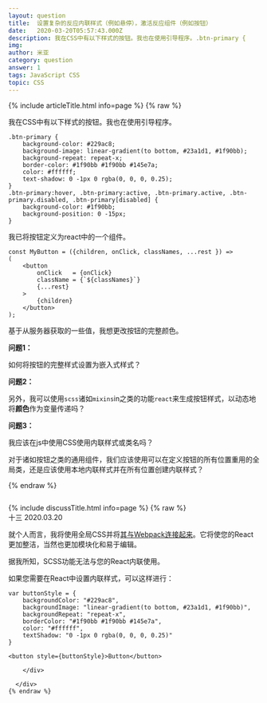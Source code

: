 ```yaml
---
layout: question
title:  设置复杂的反应内联样式（例如悬停），激活反应组件（例如按钮）
date:   2020-03-20T05:57:43.000Z
description: 我在CSS中有以下样式的按钮。我也在使用引导程序。.btn-primary {    background-color  #229ac8;    ...
img: 
author: 米亚
category: question
answer: 1
tags: JavaScript CSS
topic: CSS
---
```

<div class="article-root">
  <div class="article">
    {% include articleTitle.html info=page %}
    {% raw %}
    <div class="article-content"><p><font style="vertical-align: inherit;"><font style="vertical-align: inherit;">我在CSS中有以下样式的按钮。</font><font style="vertical-align: inherit;">我也在使用引导程序。</font></font></p>

<pre><code>.btn-primary {<font></font>
    background-color: #229ac8;<font></font>
    background-image: linear-gradient(to bottom, #23a1d1, #1f90bb);<font></font>
    background-repeat: repeat-x;<font></font>
    border-color: #1f90bb #1f90bb #145e7a;<font></font>
    color: #ffffff;<font></font>
    text-shadow: 0 -1px 0 rgba(0, 0, 0, 0.25);<font></font>
}<font></font>
.btn-primary:hover, .btn-primary:active, .btn-primary.active, .btn-primary.disabled, .btn-primary[disabled] {<font></font>
    background-color: #1f90bb;<font></font>
    background-position: 0 -15px;<font></font>
}<font></font>
</code></pre>

<p><font style="vertical-align: inherit;"><font style="vertical-align: inherit;">我已将按钮定义为react中的一个组件。 </font></font></p>

<pre><code>const MyButton = ({children, onClick, classNames, ...rest }) =&gt;<font></font>
(<font></font>
    &lt;button<font></font>
        onClick   = {onClick}<font></font>
        className = {`${classNames}`}<font></font>
        {...rest}<font></font>
    &gt;<font></font>
        {children}<font></font>
    &lt;/button&gt;<font></font>
);<font></font>
</code></pre>

<p><font style="vertical-align: inherit;"><font style="vertical-align: inherit;">基于从服务器获取的一些值，我想更改按钮的完整颜色。 </font></font></p>

<p><strong><font style="vertical-align: inherit;"><font style="vertical-align: inherit;">问题1：</font></font></strong></p>

<p><font style="vertical-align: inherit;"><font style="vertical-align: inherit;">如何将按钮的完整样式设置为嵌入式样式？</font></font></p>

<p><strong><font style="vertical-align: inherit;"><font style="vertical-align: inherit;">问题2：</font></font></strong></p>

<p><font style="vertical-align: inherit;"><font style="vertical-align: inherit;">另外，我可以使用</font></font><code>scss</code><font style="vertical-align: inherit;"><font style="vertical-align: inherit;">诸如</font></font><code>mixins</code><font style="vertical-align: inherit;"><font style="vertical-align: inherit;">in之类的</font><font style="vertical-align: inherit;">功能</font></font><code>react</code><font style="vertical-align: inherit;"><font style="vertical-align: inherit;">来生成按钮样式</font><font style="vertical-align: inherit;">，</font><font style="vertical-align: inherit;">以动态地将</font></font><strong><font style="vertical-align: inherit;"><font style="vertical-align: inherit;">颜色</font></font></strong><font style="vertical-align: inherit;"><font style="vertical-align: inherit;">作为变量</font><font style="vertical-align: inherit;">传递</font><font style="vertical-align: inherit;">吗？</font></font></p>

<p><strong><font style="vertical-align: inherit;"><font style="vertical-align: inherit;">问题3：</font></font></strong></p>

<p><font style="vertical-align: inherit;"><font style="vertical-align: inherit;">我应该在js中使用CSS使用内联样式或类名吗？</font></font></p>

<p><font style="vertical-align: inherit;"><font style="vertical-align: inherit;">对于诸如按钮之类的通用组件，我们应该使用可以在定义按钮的所有位置重用的全局类，还是应该使用本地内联样式并在所有位置创建内联样式？</font></font></p></div>
    {% endraw %}
  </div>
  <p style="height: 0;width:0;overflow: hidden;"> 第2504篇《设置复杂的反应内联样式（例如悬停），激活反应组件（例如按钮）》来自Winter(https://github.com/aiyld/aiyld.github.io)的站点</p>
  <div class="discuss-wrapper">
    {% include discussTitle.html info=page %}
    {% raw %}
    <div class="discuss-item">
        <div class="discuss-parent">
          <div class="discuss-meta">
            <span class="discuss-user">十三</span>
            <span class="discuss-time">2020.03.20</span>
          </div>
          <div class="discuss-comment"><p><font style="vertical-align: inherit;"><font style="vertical-align: inherit;">就个人而言，我将使用全局CSS并将</font></font><a href="http://davidmeents.com/journey-into-react-part-4-styling-with-scss-and-webpack/" rel="nofollow noreferrer"><font style="vertical-align: inherit;"><font style="vertical-align: inherit;">其与Webpack连接起来</font></font></a><font style="vertical-align: inherit;"><font style="vertical-align: inherit;">。</font><font style="vertical-align: inherit;">它将使您的React更加整洁，当然也更加模块化和易于编辑。</font></font></p>

<p><font style="vertical-align: inherit;"><font style="vertical-align: inherit;">据我所知，SCSS功能无法与您的React内联使用。</font></font></p>

<p><font style="vertical-align: inherit;"><font style="vertical-align: inherit;">如果您需要在React中设置内联样式，可以这样进行：</font></font></p>



<pre><code>var buttonStyle = {<font></font>
    backgroundColor: "#229ac8",<font></font>
    backgroundImage: "linear-gradient(to bottom, #23a1d1, #1f90bb)",<font></font>
    backgroundRepeat: "repeat-x",<font></font>
    borderColor: "#1f90bb #1f90bb #145e7a",<font></font>
    color: "#ffffff",<font></font>
    textShadow: "0 -1px 0 rgba(0, 0, 0, 0.25)"<font></font>
}<font></font>
</code></pre>

<pre class="lang-html prettyprint-override"><code>&lt;button style={buttonStyle}&gt;Button&lt;/button&gt;
</code></pre></div>
        </div>
        
      </div>
    {% endraw %}
  </div>
<div>
